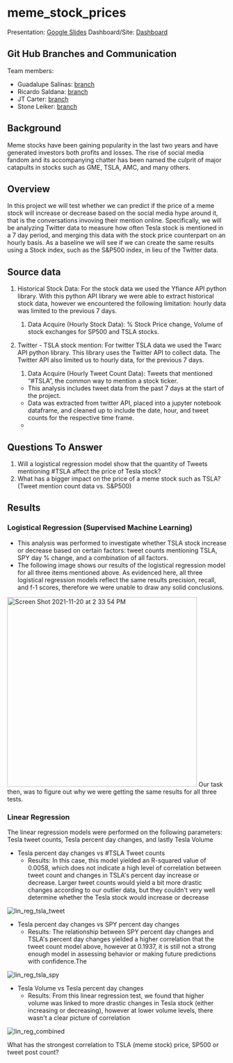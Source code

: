 # meme_stock_prices
Presentation: [Google Slides](https://docs.google.com/presentation/d/e/2PACX-1vRn1nLammvhjtL82N-8cUi9kMMcEskN5oxjqiU6lPaGUr0OKvJq94ZxSkmMC6jOHQNZ5nLYIMFumxyG/pub?start=true&loop=true&delayms=3000)
Dashboard/Site: [Dashboard](https://gsalinas01.github.io/projectsite/)
## Git Hub Branches and Communication 
Team members:
   * Guadalupe Salinas: [branch](https://github.com/gsalinas01/meme_stock_prices/tree/twitter_practice_api_pull)
   * Ricardo Saldana: [branch](https://github.com/gsalinas01/meme_stock_prices/tree/Ricky_Stock_Hist_query)
   * JT Carter: [branch](https://github.com/gsalinas01/meme_stock_prices/tree/Linear_Regression_Practice)
   * Stone Leiker: [branch](https://github.com/gsalinas01/meme_stock_prices/tree/Stone_Memestock)

## Background
Meme stocks have been gaining popularity in the last two years and have generated investors both profits and losses. The rise of social media fandom and its accompanying chatter has been named the culprit of major catapults in stocks such as GME, TSLA, AMC, and many others. 

## Overview
In this project we will test whether we can predict if the price of a meme stock will increase or decrease based on the social media hype around it, that is the conversations invoving their mention online. Specifically, we will be analyzing Twitter data to measure how often Tesla stock is mentioned in a 7 day period, and merging this data with the stock price counterpart on an hourly basis. 
As a baseline we will see if we can create the same results using a Stock index, such as the S&P500 index,  in lieu of the Twitter data. 

## Source data 
1. Historical Stock Data: 
For the stock data we used the Yfiance API python library.  With this python API library we were able to extract historical stock data, however we encountered the following limitation:  hourly data was limited to the previous 7 days.  
    1.  Data Acquire (Hourly Stock Data): % Stock Price change, Volume of stock exchanges for SP500 and TSLA stocks. 

2. Twitter - TSLA stock mention:
For twitter TSLA data we used the Twarc API python library.  This library uses the Twitter API to collect data.  The Twitter API also limited us to hourly data, for the previous 7 days. 
    1. Data Acquire (Hourly Tweet Count Data): Tweets that mentioned “#TSLA”, the common way to mention a stock ticker.
      * This analysis includes tweet data from the past 7 days at the start of the project. 
      * Data was extracted from twitter API, placed into a jupyter notebook dataframe, and cleaned up to include the date, hour, and tweet counts for the respective time frame. 
      * 

## Questions To Answer 
1.  Will a logistical regression model show that the quantity of Tweets mentioning #TSLA affect the price of Tesla stock? 
2.  What has a bigger impact on the price of a meme stock such as TSLA? (Tweet mention count data vs. S&P500)

## Results 
   ### Logistical Regression (Supervised Machine Learning)
  * This analysis was performed to investigate whether TSLA stock increase or decrease based on certain factors: tweet counts mentioning TSLA, SPY day % change, and a combination of all factors. 
  * The following image shows our results of the logistical regression model for all three items mentioned above. 
  As evidenced here, all three logistical regression models reflect the same results precision, recall, and f-1 scores, therefore we were unable to draw any solid conclusions. 
  <img width="436" alt="Screen Shot 2021-11-20 at 2 33 54 PM" src="https://user-images.githubusercontent.com/60943801/142740262-de16a4d2-f3d2-481d-aded-2312b91ca0f1.png">
  Our task then, was to figure out why we were getting the same results for all three tests.

  ### Linear Regression 
The linear regression models were performed on the following parameters: Tesla tweet counts, Tesla percent day changes, and lastly Tesla Volume

  * Tesla percent day changes vs #TSLA Tweet counts
      * Results: In this case, this model yielded an R-squared value of 0.0058, which does not indicate a high level of correlation between tweet count and changes in TSLA's percent day increase or decrease. Larger tweet counts would yield a bit more drastic changes according to our outlier data, but they couldn't very well determine whether the Tesla stock would increase or decrease

![lin_reg_tsla_tweet](https://user-images.githubusercontent.com/60943801/142738747-bba58f09-913c-41d0-aecd-94a674bc3060.png)
   
   * Tesla percent day changes vs SPY percent day changes
       * Results: The relationship between SPY percent day changes and TSLA's percent day changes yielded a higher correlation that the tweet count model above, however at 0.1937, it is still not a strong enough model in assessing behavior or making future predictions with confidence.The

![lin_reg_tsla_spy](https://user-images.githubusercontent.com/60943801/142738753-bc710169-4ada-43d5-84b9-72360cae82ce.png)

   * Tesla Volume vs Tesla percent day changes
      * Results: From this linear regression test, we found that higher volume was linked to more drastic changes in Tesla stock (either increasing or decreasing), however at lower volume levels, there wasn't a clear picture of correlation
      
 ![lin_reg_combined](https://user-images.githubusercontent.com/60943801/142738761-35265ba9-e730-46fa-b505-950d7518a353.png)

What has the strongest correlation to TSLA (meme stock) price, SP500 or tweet post count?




